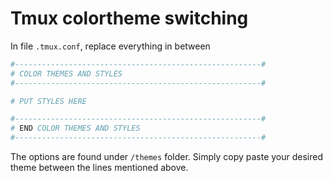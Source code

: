 # Tmux colortheme switching

In file `.tmux.conf`, replace everything in between

```.tmux.conf
#-------------------------------------------------------#
# COLOR THEMES AND STYLES
#-------------------------------------------------------#

# PUT STYLES HERE

#-------------------------------------------------------#
# END COLOR THEMES AND STYLES
#-------------------------------------------------------#
```

The options are found under `/themes` folder. Simply copy paste your desired theme between the lines mentioned above.

